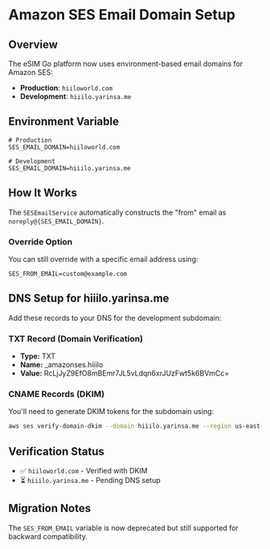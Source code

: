 # Amazon SES Email Domain Setup

## Overview
The eSIM Go platform now uses environment-based email domains for Amazon SES:
- **Production**: `hiiloworld.com`
- **Development**: `hiiilo.yarinsa.me`

## Environment Variable
```env
# Production
SES_EMAIL_DOMAIN=hiiloworld.com

# Development  
SES_EMAIL_DOMAIN=hiiilo.yarinsa.me
```

## How It Works
The `SESEmailService` automatically constructs the "from" email as `noreply@{SES_EMAIL_DOMAIN}`.

### Override Option
You can still override with a specific email address using:
```env
SES_FROM_EMAIL=custom@example.com
```

## DNS Setup for hiiilo.yarinsa.me

Add these records to your DNS for the development subdomain:

### TXT Record (Domain Verification)
- **Type:** TXT
- **Name:** _amazonses.hiiilo
- **Value:** RcLjJyZ9EfO8mBEmr7JL5vLdqn6xrJUzFwt5k6BVmCc=

### CNAME Records (DKIM)
You'll need to generate DKIM tokens for the subdomain using:
```bash
aws ses verify-domain-dkim --domain hiiilo.yarinsa.me --region us-east-1
```

## Verification Status
- ✅ `hiiloworld.com` - Verified with DKIM
- ⏳ `hiiilo.yarinsa.me` - Pending DNS setup

## Migration Notes
The `SES_FROM_EMAIL` variable is now deprecated but still supported for backward compatibility.